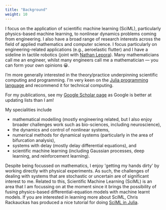 ```yaml
---
title: "Background"
weight: 10
---
```


I focus on the application of scientific machine learning (SciML), particularly physics-based machine learning, to nonlinear dynamics problems coming from engineering. I also have a broad range of research interests across the field of applied mathematics and computer science. I focus particularly on engineering-related applications (e.g., aeroelastic flutter) and I have a sideline in tactile robotics (joint with [Nathan Lepora](https://lepora.com/)). Many mathematicians call me an engineer, whilst many engineers call me a mathematician &mdash; you can form your own opinions 😀.

I’m more generally interested in the theory/practice underpinning scientific computing and programming. I'm very keen on the [Julia programming language](https://julialang.org/) and recommend it for technical computing.

For my publications, see my [Google Scholar page](https://scholar.google.co.uk/citations?user=9lxSeYMAAAAJ&hl=en) as Google is better at updating lists than I am!

My specialities include

* mathematical modelling (mostly engineering related, but I also enjoy broader challenges work such as bio-sciences, including neuroscience),
* the dynamics and control of nonlinear systems,
* numerical methods for dynamical systems (particularly in the area of bifurcation analysis),
* systems with delay (mostly delay differential equations), and
* scientific machine learning (including Gaussian processes, deep learning, and reinforcement learning).

Despite being focussed on mathematics, I enjoy 'getting my hands dirty' by working directly with physical experiments. As such, the challenges of dealing with systems that are stochastic or uncertain are of significant interest to me. Related to this, Scientific Machine Learning (SciML) is an area that I am focussing on at the moment since it brings the possibility of fusing physics-based differential-equation models with machine learnt models. If you are interested in learning more about SciML, Chris Rackauckas has produced a nice tutorial for doing [SciML in Julia](https://www.youtube.com/watch?v=QwVO0Xh2Hbg).
